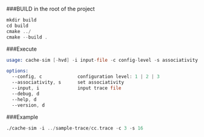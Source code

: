 ###BUILD
in the root of the project
```asm
mkdir build
cd build
cmake ../
cmake --build .
```
###Execute
```asm
usage: cache-sim [-hvd] -i input-file -c config-level -s associativity

options:
  --config, c             configuration level: 1 | 2 | 3
  --associativity, s      set associativity
  --input, i              input trace file
  --debug, d
  --help, d
  --version, d
```
###Example
```asm
./cache-sim -i ../sample-trace/cc.trace -c 3 -s 16
```